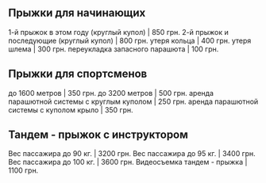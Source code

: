 ## Прыжки для начинающих

1-й прыжок в этом году (круглый купол)   | 850 грн.
2-й прыжок и последующие (круглый купол) | 800 грн.
утеря кольца                             | 400 грн.
утеря шлема                              | 300 грн.
переукладка запасного парашюта           | 100 грн.

## Прыжки для спортсменов

до 1600 метров                              | 350 грн.
до 3200 метров                              | 500 грн.
аренда парашютной системы с круглым куполом | 250 грн.
аренда парашютной системы с куполом крыло   | 350 грн.

## Тандем - прыжок с инструктором

Вес пассажира до 90 кг.      | 3200 грн.
Вес пассажира до 95 кг.      | 3400 грн.
Вес пассажира до 100 кг.     | 3600 грн.
Видеосъемка тандем - прыжка  | 1100 грн.
